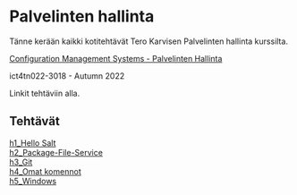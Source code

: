<h1>Palvelinten hallinta</h1>
Tänne kerään kaikki kotitehtävät Tero Karvisen Palvelinten hallinta kurssilta.

<a href="https://terokarvinen.com/2022/palvelinten-hallinta-2022p2/?from=MoodleNews"> Configuration Management Systems - Palvelinten Hallinta </a>

ict4tn022-3018 - Autumn 2022

Linkit tehtäviin alla.
<h2>Tehtävät</h2>

<a href="https://github.com/miljonka/Palvelinten-hallinta/wiki/h1_Hello-Salt"> h1_Hello Salt </a> <br>
<a href="https://github.com/miljonka/Palvelinten-hallinta/wiki/h2_Package-File-Service"> h2_Package-File-Service</a><br>
<a href="https://github.com/miljonka/Palvelinten-hallinta/wiki/h3_Git"> h3_Git </a><br>
<a href="https://github.com/miljonka/Palvelinten-hallinta/wiki/h4_Omat-komennot"> h4_Omat komennot <a/> <br>
<a href="https://github.com/miljonka/Palvelinten-hallinta/wiki/h5_Windows"> h5_Windows <a/><br>
